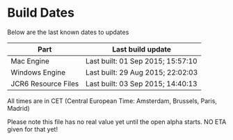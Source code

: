 # Build Dates

Below are the last known dates to updates

Part | Last build update
-----|-----
Mac Engine | Last built: 01 Sep 2015; 15:57:10
Windows Engine | Last built: 29 Aug 2015; 22:02:03
JCR6 Resource Files | Last built: 03 Sep 2015; 14:40:13
All times are in CET (Central European Time: Amsterdam, Brussels, Paris, Madrid)


Please note this file has no real value yet until the open alpha starts. NO ETA given for that yet!
